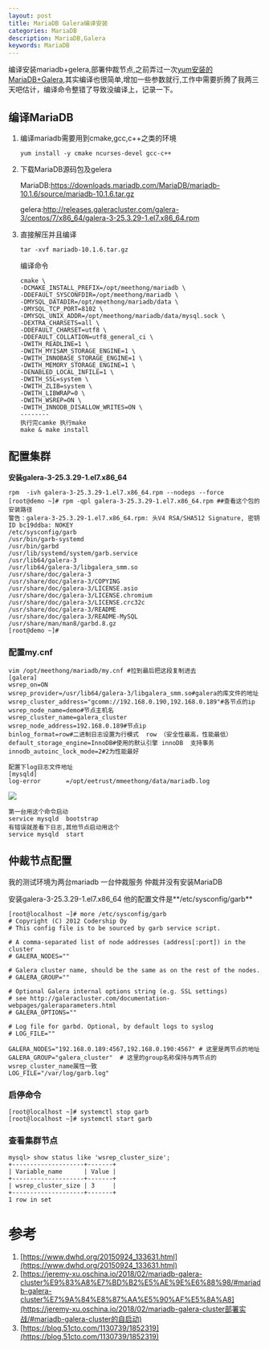 ```yaml
---
layout: post
title: MariaDB Galera编译安装
categories: MariaDB
description: MariaDB,Galera
keywords: MariaDB
---
```


编译安装mariadb+gelera,部署仲裁节点,之前弄过一次[yum安装的MariaDB+Galera](https://meethong.github.io/2020/03/18/mariadb-cluster/ ),其实编译也很简单,增加一些参数就行,工作中需要折腾了我两三天吧估计，编译命令整错了导致没编译上，记录一下。

## 编译MariaDB

1. 编译mariadb需要用到cmake,gcc,c++之类的环境

   ```
   yum install -y cmake ncurses-devel gcc-c++
   ```

2. 下载MariaDB源码包及gelera

   MariaDB:https://downloads.mariadb.com/MariaDB/mariadb-10.1.6/source/mariadb-10.1.6.tar.gz

   gelera:http://releases.galeracluster.com/galera-3/centos/7/x86_64/galera-3-25.3.29-1.el7.x86_64.rpm

3. 直接解压并且编译

   ```
   tar -xvf mariadb-10.1.6.tar.gz
   ```

   编译命令

   ```
   cmake \
   -DCMAKE_INSTALL_PREFIX=/opt/meethong/mariadb \
   -DDEFAULT_SYSCONFDIR=/opt/meethong/mariadb \
   -DMYSQL_DATADIR=/opt/meethong/mariadb/data \
   -DMYSQL_TCP_PORT=8102 \
   -DMYSQL_UNIX_ADDR=/opt/meethong/mariadb/data/mysql.sock \
   -DEXTRA_CHARSETS=all \
   -DDEFAULT_CHARSET=utf8 \
   -DDEFAULT_COLLATION=utf8_general_ci \
   -DWITH_READLINE=1 \
   -DWITH_MYISAM_STORAGE_ENGINE=1 \
   -DWITH_INNOBASE_STORAGE_ENGINE=1 \
   -DWITH_MEMORY_STORAGE_ENGINE=1 \
   -DENABLED_LOCAL_INFILE=1 \
   -DWITH_SSL=system \
   -DWITH_ZLIB=system \
   -DWITH_LIBWRAP=0 \
   -DWITH_WSREP=ON \
   -DWITH_INNODB_DISALLOW_WRITES=ON \
   --------
   执行完camke 执行make
   make & make install
   ```

## 配置集群

**安装galera-3-25.3.29-1.el7.x86_64**

```
rpm  -ivh galera-3-25.3.29-1.el7.x86_64.rpm --nodeps --force
[root@demo ~]# rpm -qpl galera-3-25.3.29-1.el7.x86_64.rpm ##查看这个包的安装路径
警告：galera-3-25.3.29-1.el7.x86_64.rpm: 头V4 RSA/SHA512 Signature, 密钥 ID bc19ddba: NOKEY
/etc/sysconfig/garb
/usr/bin/garb-systemd
/usr/bin/garbd
/usr/lib/systemd/system/garb.service
/usr/lib64/galera-3
/usr/lib64/galera-3/libgalera_smm.so
/usr/share/doc/galera-3
/usr/share/doc/galera-3/COPYING
/usr/share/doc/galera-3/LICENSE.asio
/usr/share/doc/galera-3/LICENSE.chromium
/usr/share/doc/galera-3/LICENSE.crc32c
/usr/share/doc/galera-3/README
/usr/share/doc/galera-3/README-MySQL
/usr/share/man/man8/garbd.8.gz
[root@demo ~]# 
```

### 配置my.cnf

```
vim /opt/meethong/mariadb/my.cnf #拉到最后把这段复制进去
[galera]
wsrep_on=ON
wsrep_provider=/usr/lib64/galera-3/libgalera_smm.so#galera的库文件的地址
wsrep_cluster_address="gcomm://192.168.0.190,192.168.0.189"#各节点的ip
wsrep_node_name=demo#节点主机名
wsrep_cluster_name=galera_cluster
wsrep_node_address=192.168.0.189#节点ip
binlog_format=row#二进制日志设置为行模式  row （安全性最高，性能最低）
default_storage_engine=InnoDB#使用的默认引擎 innoDB  支持事务
innodb_autoinc_lock_mode=2#2为性能最好

配置下log日志文件地址
[mysqld]
log-error       =/opt/eetrust/mmeethong/data/mariadb.log
```

![](https://i.opsta.cn/img/mariadb-build-my-cnf.png)

```
第一台用这个命令启动
service mysqld  bootstrap
有错误就差看下日志,其他节点启动用这个
service mysqld  start
```

## 仲裁节点配置

我的测试环境为两台mariadb 一台仲裁服务 仲裁并没有安装MariaDB

安装galera-3-25.3.29-1.el7.x86_64 他的配置文件是**/etc/sysconfig/garb**

```
[root@localhost ~]# more /etc/sysconfig/garb
# Copyright (C) 2012 Codership Oy
# This config file is to be sourced by garb service script.

# A comma-separated list of node addresses (address[:port]) in the cluster
# GALERA_NODES=""

# Galera cluster name, should be the same as on the rest of the nodes.
# GALERA_GROUP=""

# Optional Galera internal options string (e.g. SSL settings)
# see http://galeracluster.com/documentation-webpages/galeraparameters.html
# GALERA_OPTIONS=""

# Log file for garbd. Optional, by default logs to syslog
# LOG_FILE=""

GALERA_NODES="192.168.0.189:4567,192.168.0.190:4567" # 这里是两节点的地址
GALERA_GROUP="galera_cluster"  # 这里的group名称保持与两节点的wsrep_cluster_name属性一致
LOG_FILE="/var/log/garb.log"
```

### 启停命令

```
[root@localhost ~]# systemctl stop garb 
[root@localhost ~]# systemctl start garb
```

### 查看集群节点

```
mysql> show status like 'wsrep_cluster_size';
+--------------------+-------+
| Variable_name      | Value |
+--------------------+-------+
| wsrep_cluster_size | 3     |
+--------------------+-------+
1 row in set
```

# 参考

1. [https://www.dwhd.org/20150924_133631.html](https://www.dwhd.org/20150924_133631.html)
2. [https://jeremy-xu.oschina.io/2018/02/mariadb-galera-cluster%E9%83%A8%E7%BD%B2%E5%AE%9E%E6%88%98/#mariadb-galera-cluster%E7%9A%84%E8%87%AA%E5%90%AF%E5%8A%A8](https://jeremy-xu.oschina.io/2018/02/mariadb-galera-cluster部署实战/#mariadb-galera-cluster的自启动)
3. [https://blog.51cto.com/1130739/1852319](https://blog.51cto.com/1130739/1852319)

